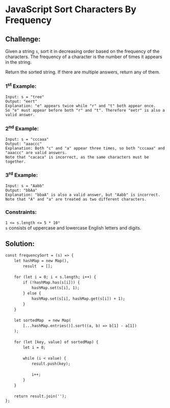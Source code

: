 # JavaScript Sort Characters By Frequency

## Challenge:

Given a string `s`, sort it in decreasing order based on the frequency of the characters. The frequency of a character is the number of times it appears in the string.

Return the sorted string. If there are multiple answers, return any of them.

### 1<sup>st</sup> Example:

`Input: s = "tree"`
<br/>
`Output: "eert"`
<br/>
`Explanation: "e" appears twice while "r" and "t" both appear once.`
<br/>
`So "e" must appear before both "r" and "t". Therefore "eetr" is also a valid answer.`

### 2<sup>nd</sup> Example:

`Input: s = "cccaaa"`
<br/>
`Output: "aaaccc"`
<br/>
`Explanation: Both "c" and "a" appear three times, so both "cccaaa" and "aaaccc" are valid answers.`
<br/>
`Note that "cacaca" is incorrect, as the same characters must be together.`

### 3<sup>rd</sup> Example:

`Input: s = "Aabb"`
<br/>
`Output: "bbAa"`
<br/>
`Explanation: "bbaA" is also a valid answer, but "Aabb" is incorrect.`
<br/>
`Note that "A" and "a" are treated as two different characters.`

### Constraints:

`1 <= s.length <= 5 * 10⁵`
<br/>
`s` consists of uppercase and lowercase English letters and digits.

## Solution:

`const frequencySort = (s) => {`
<br/>
&nbsp;&nbsp;&nbsp;&nbsp;&nbsp;&nbsp;&nbsp;`let hashMap = new Map(),`
<br/>
&nbsp;&nbsp;&nbsp;&nbsp;&nbsp;&nbsp;&nbsp;&nbsp;&nbsp;&nbsp;&nbsp;&nbsp;&nbsp;&nbsp;`result  = [];`
<br/>
<br/>
&nbsp;&nbsp;&nbsp;&nbsp;&nbsp;&nbsp;&nbsp;`for (let i = 0; i < s.length; i++) {`
<br/>
&nbsp;&nbsp;&nbsp;&nbsp;&nbsp;&nbsp;&nbsp;&nbsp;&nbsp;&nbsp;&nbsp;&nbsp;&nbsp;&nbsp;`if (!hashMap.has(s[i])) {`
<br/>
&nbsp;&nbsp;&nbsp;&nbsp;&nbsp;&nbsp;&nbsp;&nbsp;&nbsp;&nbsp;&nbsp;&nbsp;&nbsp;&nbsp;&nbsp;&nbsp;&nbsp;&nbsp;&nbsp;&nbsp;&nbsp;`hashMap.set(s[i], 1);`
<br/>
&nbsp;&nbsp;&nbsp;&nbsp;&nbsp;&nbsp;&nbsp;&nbsp;&nbsp;&nbsp;&nbsp;&nbsp;&nbsp;&nbsp;`} else {`
<br/>
&nbsp;&nbsp;&nbsp;&nbsp;&nbsp;&nbsp;&nbsp;&nbsp;&nbsp;&nbsp;&nbsp;&nbsp;&nbsp;&nbsp;&nbsp;&nbsp;&nbsp;&nbsp;&nbsp;&nbsp;&nbsp;`hashMap.set(s[i], hashMap.get(s[i]) + 1);`
<br/>
&nbsp;&nbsp;&nbsp;&nbsp;&nbsp;&nbsp;&nbsp;&nbsp;&nbsp;&nbsp;&nbsp;&nbsp;&nbsp;&nbsp;`}`
<br/>
&nbsp;&nbsp;&nbsp;&nbsp;&nbsp;&nbsp;&nbsp;`}`
<br/>
<br/>
&nbsp;&nbsp;&nbsp;&nbsp;&nbsp;&nbsp;&nbsp;`let sortedMap  = new Map(`
<br/>
&nbsp;&nbsp;&nbsp;&nbsp;&nbsp;&nbsp;&nbsp;&nbsp;&nbsp;&nbsp;&nbsp;&nbsp;&nbsp;&nbsp;`[...hashMap.entries()].sort((a, b) => b[1] - a[1])`
<br/>
&nbsp;&nbsp;&nbsp;&nbsp;&nbsp;&nbsp;&nbsp;`);`
<br/>
<br/>
&nbsp;&nbsp;&nbsp;&nbsp;&nbsp;&nbsp;&nbsp;`for (let [key, value] of sortedMap) {`
<br/>
&nbsp;&nbsp;&nbsp;&nbsp;&nbsp;&nbsp;&nbsp;&nbsp;&nbsp;&nbsp;&nbsp;&nbsp;&nbsp;&nbsp;`let i = 0;`
<br/>
<br/>
&nbsp;&nbsp;&nbsp;&nbsp;&nbsp;&nbsp;&nbsp;&nbsp;&nbsp;&nbsp;&nbsp;&nbsp;&nbsp;&nbsp;`while (i < value) {`
<br/>
&nbsp;&nbsp;&nbsp;&nbsp;&nbsp;&nbsp;&nbsp;&nbsp;&nbsp;&nbsp;&nbsp;&nbsp;&nbsp;&nbsp;&nbsp;&nbsp;&nbsp;&nbsp;&nbsp;&nbsp;&nbsp;`result.push(key);`
<br/>
<br/>
&nbsp;&nbsp;&nbsp;&nbsp;&nbsp;&nbsp;&nbsp;&nbsp;&nbsp;&nbsp;&nbsp;&nbsp;&nbsp;&nbsp;&nbsp;&nbsp;&nbsp;&nbsp;&nbsp;&nbsp;&nbsp;`i++;`
<br/>
&nbsp;&nbsp;&nbsp;&nbsp;&nbsp;&nbsp;&nbsp;&nbsp;&nbsp;&nbsp;&nbsp;&nbsp;&nbsp;&nbsp;`}`
<br/>
&nbsp;&nbsp;&nbsp;&nbsp;&nbsp;&nbsp;&nbsp;`}`
<br/>
<br/>
&nbsp;&nbsp;&nbsp;&nbsp;&nbsp;&nbsp;&nbsp;`return result.join('');`
<br/>
`};`
<br/>
<br/>